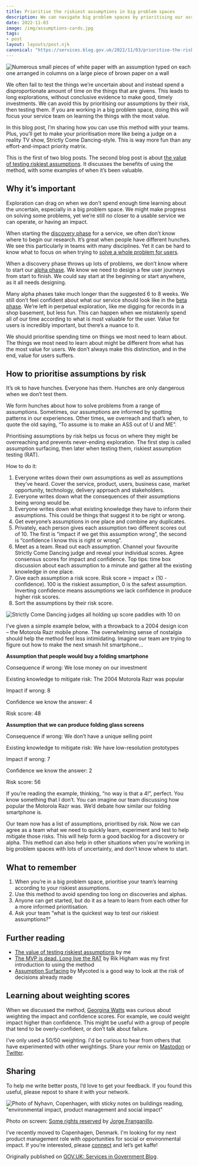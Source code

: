 ```yaml
---
title: Prioritise the riskiest assumptions in big problem spaces
description: We can navigate big problem spaces by prioritising our assumptions by their risk, then testing them. I’m sharing how you can use this method with your teams.
date: 2022-11-03
image: /img/assumptions-cards.jpg
tags:
- post
layout: layouts/post.njk
canonical: "https://services.blog.gov.uk/2022/11/03/prioritise-the-riskiest-assumptions-in-big-problem-spaces/"
---
```


![Numerous small pieces of white paper with an assumption typed on each one arranged in columns on a large piece of brown paper on a wall](/img/assumptions-cards.jpg "Assumptions cards")

We often fail to test the things we’re uncertain about and instead spend a disproportionate amount of time on the things that are givens. This leads to long explorations, without conclusive evidence to make good, timely investments. We can avoid this by prioritising our assumptions by their risk, then testing them. If you are working in a big problem space, doing this will focus your service team on learning the things with the most value.

In this blog post, I’m sharing how you can use this method with your teams. Plus, you’ll get to make your prioritisation more like being a judge on a reality TV show, Strictly Come Dancing-style. This is way more fun than any effort-and-impact priority matrix.

This is the first of two blog posts. The second blog post is about [the value of testing riskiest assumptions](/posts/value-of-testing-riskiest-assumptions/). It discusses the benefits of using the method, with some examples of when it’s been valuable.

## Why it’s important

Exploration can drag on when we don’t spend enough time learning about the uncertain, especially in a big problem space. We might make progress on solving some problems, yet we’re still no closer to a usable service we can operate, or having an impact.

When starting the [discovery phase](https://www.gov.uk/service-manual/agile-delivery/how-the-discovery-phase-works) for a service, we often don’t know where to begin our research. It’s great when people have different hunches. We see this particularly in teams with many disciplines. Yet it can be hard to know what to focus on when trying to [solve a whole problem for users](https://www.gov.uk/service-manual/service-standard/point-2-solve-a-whole-problem).

When a discovery phase throws up lots of problems, we don’t know where to start our [alpha phase](https://www.gov.uk/service-manual/agile-delivery/how-the-alpha-phase-works). We know we need to design a few user journeys from start to finish. We could say start at the beginning or start anywhere, as it all needs designing.

Many alpha phases take much longer than the suggested 6 to 8 weeks. We still don’t feel confident about what our service should look like in the [beta phase](https://www.gov.uk/service-manual/agile-delivery/how-the-beta-phase-works). We’re left in perpetual exploration, like me digging for records in a shop basement, but less fun. This can happen when we mistakenly spend all of our time according to what is most valuable for the user. Value for users is incredibly important, but there’s a nuance to it.

We should prioritise spending time on things we most need to learn about. The things we most need to learn about might be different from what has the most value for users. We don’t always make this distinction, and in the end, value for users suffers.

## How to prioritise assumptions by risk

It’s ok to have hunches. Everyone has them. Hunches are only dangerous when we don’t test them.

We form hunches about how to solve problems from a range of assumptions. Sometimes, our assumptions are informed by spotting patterns in our experiences. Other times, we overreach and that’s when, to quote the old saying, “To assume is to make an ASS out of U and ME”.

Prioritising assumptions by risk helps us focus on where they might be overreaching and prevents never-ending exploration. The first step is called assumption surfacing, then later when testing them, riskiest assumption testing (RAT).

How to do it:

1. Everyone writes down their own assumptions as well as assumptions they’ve heard. Cover the service, product, users, business case, market opportunity, technology, delivery approach and stakeholders.
2. Everyone writes down what the consequences of their assumptions being wrong would be.
3. Everyone writes down what existing knowledge they have to inform their assumptions. This could be things that suggest it to be right or wrong.
4. Get everyone’s assumptions in one place and combine any duplicates.
5. Privately, each person gives each assumption two different scores out of 10. The first is “impact if we get this assumption wrong”, the second is “confidence I know this is right or wrong”.
6. Meet as a team. Read out each assumption. Channel your favourite Strictly Come Dancing judge and reveal your individual scores. Agree consensus scores for impact and confidence. Top tips: time box discussion about each assumption to a minute and gather all the existing knowledge in one place.
7. Give each assumption a risk score. Risk score = impact × (10 - confidence). 100 is the riskiest assumption, 0 is the safest assumption. Inverting confidence means assumptions we lack confidence in produce higher risk scores.
8. Sort the assumptions by their risk score. 

![Strictly Come Dancing judges all holding up score paddles with 10 on](/img/strictly-scoring.gif "Four tens from Strictly Come Dancing judges")

I’ve given a simple example below, with a throwback to a 2004 design icon – the Motorola Razr mobile phone. The overwhelming sense of nostalgia should help the method feel less intimidating. Imagine our team are trying to figure out how to make the next smash hit smartphone…

**Assumption that people would buy a folding smartphone**

Consequence if wrong: We lose money on our investment

Existing knowledge to mitigate risk: The 2004 Motorola Razr was popular

Impact if wrong: 8

Confidence we know the answer: 4

Risk score: 48

**Assumption that we can produce folding glass screens**

Consequence if wrong: We don’t have a unique selling point

Existing knowledge to mitigate risk: We have low-resolution prototypes

Impact if wrong: 7

Confidence we know the answer: 2

Risk score: 56

If you’re reading the example, thinking, “no way is that a 4!”, perfect. You know something that I don’t. You can imagine our team discussing how popular the Motorola Razr was. We’d debate how similar our folding smartphone is.

Our team now has a list of assumptions, prioritised by risk. Now we can agree as a team what we need to quickly learn, experiment and test to help mitigate those risks. This will help form a good backlog for a discovery or alpha. This method can also help in other situations when you're working in big problem spaces with lots of uncertainty, and don’t know where to start.

## What to remember

1. When you’re in a big problem space, prioritise your team’s learning according to your riskiest assumptions.
2. Use this method to avoid spending too long on discoveries and alphas.
3. Anyone can get started, but do it as a team to learn from each other for a more informed prioritisation.
4. Ask your team “what is the quickest way to test our riskiest assumptions?”

## Further reading

- [The value of testing riskiest assumptions](/posts/value-of-testing-riskiest-assumptions/) by me
- [The MVP is dead. Long live the RAT](https://hackernoon.com/the-mvp-is-dead-long-live-the-rat-233d5d16ab02) by Rik Higham was my first introduction to using the method
- [Assumption Surfacing](https://www.mycoted.com/Assumption_Surfacing) by Mycoted is a good way to look at the risk of decisions already made

## Learning about weighting scores

When we discussed the method, [Georgina Watts](https://twitter.com/georginaLwatts) was curious about weighting the impact and confidence scores. For example, we could weight impact higher than confidence. This might be useful with a group of people that tend to be overly-confident, or don’t talk about failure.

I’ve only used a 50/50 weighting. I'd be curious to hear from others that have experimented with other weightings. Share your remix on [Mastodon](https://mastodon.social/@vosageroll) or [Twitter](https://twitter.com/vosageroll).

## Sharing

To help me write better posts, I’d love to get your feedback. If you found this useful, please repost to share it with your network.

![Photo of Nyhavn, Copenhagen, with sticky notes on buildings reading, "environmental impact, product management and social impact"​](/img/copenhagen-interests.jpeg "Harry's interests in Copenhagen")

Photo on screen: [Some rights reserved](https://creativecommons.org/licenses/by/2.0/) by [Jorge Franganillo](https://www.flickr.com/photos/franganillo/).

I’ve recently moved to Copenhagen, Denmark. I'm looking for my next product management role with opportunities for social or environmental impact. If you’re interested, please [connect](https://www.linkedin.com/in/harryjvos/) and let’s get kaffe!

Originally published on [GOV.UK: Services in Government Blog](https://services.blog.gov.uk/2022/11/03/prioritise-the-riskiest-assumptions-in-big-problem-spaces/).